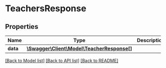 # TeachersResponse

## Properties
Name | Type | Description | Notes
------------ | ------------- | ------------- | -------------
**data** | [**\Swagger\Client\Model\TeacherResponse[]**](TeacherResponse.md) |  | [optional] 

[[Back to Model list]](../README.md#documentation-for-models) [[Back to API list]](../README.md#documentation-for-api-endpoints) [[Back to README]](../README.md)


